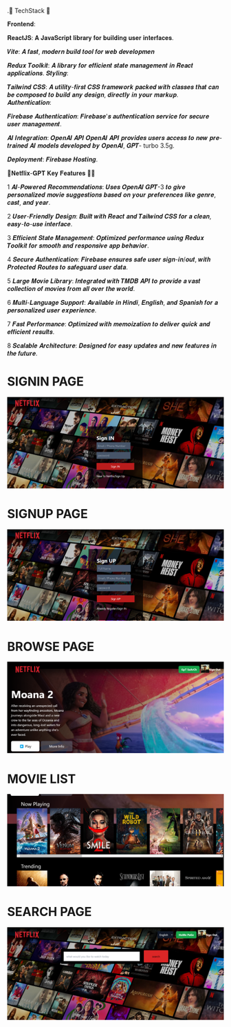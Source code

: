 
.🚀 TechStack 🚀

𝐅𝐫𝐨𝐧𝐭𝐞𝐧𝐝:

𝐑𝐞𝐚𝐜𝐭𝐉𝐒: 
  𝐀 𝐉𝐚𝐯𝐚𝐒𝐜𝐫𝐢𝐩𝐭 𝐥𝐢𝐛𝐫𝐚𝐫𝐲 𝐟𝐨𝐫 𝐛𝐮𝐢𝐥𝐝𝐢𝐧𝐠 𝐮𝐬𝐞𝐫 𝐢𝐧𝐭𝐞𝐫𝐟𝐚𝐜𝐞𝐬.

𝑽𝒊𝒕𝒆: 
  𝑨 𝒇𝒂𝒔𝒕, 𝒎𝒐𝒅𝒆𝒓𝒏 𝒃𝒖𝒊𝒍𝒅 𝒕𝒐𝒐𝒍 𝒇𝒐𝒓 𝒘𝒆𝒃 𝒅𝒆𝒗𝒆𝒍𝒐𝒑𝒎𝒆𝒏

𝑹𝒆𝒅𝒖𝒙 𝑻𝒐𝒐𝒍𝒌𝒊𝒕:
  𝑨 𝒍𝒊𝒃𝒓𝒂𝒓𝒚 𝒇𝒐𝒓 𝒆𝒇𝒇𝒊𝒄𝒊𝒆𝒏𝒕 𝒔𝒕𝒂𝒕𝒆 𝒎𝒂𝒏𝒂𝒈𝒆𝒎𝒆𝒏𝒕 𝒊𝒏 𝑹𝒆𝒂𝒄𝒕 𝒂𝒑𝒑𝒍𝒊𝒄𝒂𝒕𝒊𝒐𝒏𝒔.
  𝑺𝒕𝒚𝒍𝒊𝒏𝒈:

𝑻𝒂𝒊𝒍𝒘𝒊𝒏𝒅 𝑪𝑺𝑺: 
  𝑨 𝒖𝒕𝒊𝒍𝒊𝒕𝒚-𝒇𝒊𝒓𝒔𝒕 𝑪𝑺𝑺 𝒇𝒓𝒂𝒎𝒆𝒘𝒐𝒓𝒌 𝒑𝒂𝒄𝒌𝒆𝒅 𝒘𝒊𝒕𝒉 𝒄𝒍𝒂𝒔𝒔𝒆𝒔 𝒕𝒉𝒂𝒕 𝒄𝒂𝒏 𝒃𝒆 𝒄𝒐𝒎𝒑𝒐𝒔𝒆𝒅 𝒕𝒐 𝒃𝒖𝒊𝒍𝒅 𝒂𝒏𝒚 𝒅𝒆𝒔𝒊𝒈𝒏, 𝒅𝒊𝒓𝒆𝒄𝒕𝒍𝒚 𝒊𝒏 𝒚𝒐𝒖𝒓 𝒎𝒂𝒓𝒌𝒖𝒑.
 𝑨𝒖𝒕𝒉𝒆𝒏𝒕𝒊𝒄𝒂𝒕𝒊𝒐𝒏:

𝑭𝒊𝒓𝒆𝒃𝒂𝒔𝒆 𝑨𝒖𝒕𝒉𝒆𝒏𝒕𝒊𝒄𝒂𝒕𝒊𝒐𝒏:
  𝑭𝒊𝒓𝒆𝒃𝒂𝒔𝒆'𝒔 𝒂𝒖𝒕𝒉𝒆𝒏𝒕𝒊𝒄𝒂𝒕𝒊𝒐𝒏 𝒔𝒆𝒓𝒗𝒊𝒄𝒆 𝒇𝒐𝒓 𝒔𝒆𝒄𝒖𝒓𝒆 𝒖𝒔𝒆𝒓 𝒎𝒂𝒏𝒂𝒈𝒆𝒎𝒆𝒏𝒕.

𝑨𝑰 𝑰𝒏𝒕𝒆𝒈𝒓𝒂𝒕𝒊𝒐𝒏:
  𝑶𝒑𝒆𝒏𝑨𝑰 𝑨𝑷𝑰 𝑶𝒑𝒆𝒏𝑨𝑰 𝑨𝑷𝑰 𝒑𝒓𝒐𝒗𝒊𝒅𝒆𝒔 𝒖𝒔𝒆𝒓𝒔 𝒂𝒄𝒄𝒆𝒔𝒔 𝒕𝒐 𝒏𝒆𝒘 𝒑𝒓𝒆-𝒕𝒓𝒂𝒊𝒏𝒆𝒅 𝑨𝑰 𝒎𝒐𝒅𝒆𝒍𝒔 𝒅𝒆𝒗𝒆𝒍𝒐𝒑𝒆𝒅 𝒃𝒚 𝑶𝒑𝒆𝒏𝑨𝑰, 𝑮𝑷𝑻- turbo 3.5g.

𝑫𝒆𝒑𝒍𝒐𝒚𝒎𝒆𝒏𝒕: 
  𝑭𝒊𝒓𝒆𝒃𝒂𝒔𝒆 𝑯𝒐𝒔𝒕𝒊𝒏𝒈.



 



 🚀𝐍𝐞𝐭𝐟𝐥𝐢𝐱-𝐆𝐏𝐓 𝐊𝐞𝐲 𝐅𝐞𝐚𝐭𝐮𝐫𝐞𝐬 🚀🚀

  1  𝑨𝑰-𝑷𝒐𝒘𝒆𝒓𝒆𝒅 𝑹𝒆𝒄𝒐𝒎𝒎𝒆𝒏𝒅𝒂𝒕𝒊𝒐𝒏𝒔: 𝑼𝒔𝒆𝒔 𝑶𝒑𝒆𝒏𝑨𝑰 𝑮𝑷𝑻-3 𝒕𝒐 𝒈𝒊𝒗𝒆 𝒑𝒆𝒓𝒔𝒐𝒏𝒂𝒍𝒊𝒛𝒆𝒅 𝒎𝒐𝒗𝒊𝒆 𝒔𝒖𝒈𝒈𝒆𝒔𝒕𝒊𝒐𝒏𝒔 𝒃𝒂𝒔𝒆𝒅 𝒐𝒏 𝒚𝒐𝒖𝒓 𝒑𝒓𝒆𝒇𝒆𝒓𝒆𝒏𝒄𝒆𝒔 𝒍𝒊𝒌𝒆 𝒈𝒆𝒏𝒓𝒆, 𝒄𝒂𝒔𝒕, 𝒂𝒏𝒅 𝒚𝒆𝒂𝒓.

  2  𝑼𝒔𝒆𝒓-𝑭𝒓𝒊𝒆𝒏𝒅𝒍𝒚 𝑫𝒆𝒔𝒊𝒈𝒏: 𝑩𝒖𝒊𝒍𝒕 𝒘𝒊𝒕𝒉 𝑹𝒆𝒂𝒄𝒕 𝒂𝒏𝒅 𝑻𝒂𝒊𝒍𝒘𝒊𝒏𝒅 𝑪𝑺𝑺 𝒇𝒐𝒓 𝒂 𝒄𝒍𝒆𝒂𝒏, 𝒆𝒂𝒔𝒚-𝒕𝒐-𝒖𝒔𝒆 𝒊𝒏𝒕𝒆𝒓𝒇𝒂𝒄𝒆.

  3  𝑬𝒇𝒇𝒊𝒄𝒊𝒆𝒏𝒕 𝑺𝒕𝒂𝒕𝒆 𝑴𝒂𝒏𝒂𝒈𝒆𝒎𝒆𝒏𝒕: 𝑶𝒑𝒕𝒊𝒎𝒊𝒛𝒆𝒅 𝒑𝒆𝒓𝒇𝒐𝒓𝒎𝒂𝒏𝒄𝒆 𝒖𝒔𝒊𝒏𝒈 𝑹𝒆𝒅𝒖𝒙 𝑻𝒐𝒐𝒍𝒌𝒊𝒕 𝒇𝒐𝒓 𝒔𝒎𝒐𝒐𝒕𝒉 𝒂𝒏𝒅 𝒓𝒆𝒔𝒑𝒐𝒏𝒔𝒊𝒗𝒆 𝒂𝒑𝒑 𝒃𝒆𝒉𝒂𝒗𝒊𝒐𝒓.

  4  𝑺𝒆𝒄𝒖𝒓𝒆 𝑨𝒖𝒕𝒉𝒆𝒏𝒕𝒊𝒄𝒂𝒕𝒊𝒐𝒏: 𝑭𝒊𝒓𝒆𝒃𝒂𝒔𝒆 𝒆𝒏𝒔𝒖𝒓𝒆𝒔 𝒔𝒂𝒇𝒆 𝒖𝒔𝒆𝒓 𝒔𝒊𝒈𝒏-𝒊𝒏/𝒐𝒖𝒕, 𝒘𝒊𝒕𝒉 𝑷𝒓𝒐𝒕𝒆𝒄𝒕𝒆𝒅 𝑹𝒐𝒖𝒕𝒆𝒔 𝒕𝒐 𝒔𝒂𝒇𝒆𝒈𝒖𝒂𝒓𝒅 𝒖𝒔𝒆𝒓 𝒅𝒂𝒕𝒂.

  5  𝑳𝒂𝒓𝒈𝒆 𝑴𝒐𝒗𝒊𝒆 𝑳𝒊𝒃𝒓𝒂𝒓𝒚: 𝑰𝒏𝒕𝒆𝒈𝒓𝒂𝒕𝒆𝒅 𝒘𝒊𝒕𝒉 𝑻𝑴𝑫𝑩 𝑨𝑷𝑰 𝒕𝒐 𝒑𝒓𝒐𝒗𝒊𝒅𝒆 𝒂 𝒗𝒂𝒔𝒕 𝒄𝒐𝒍𝒍𝒆𝒄𝒕𝒊𝒐𝒏 𝒐𝒇 𝒎𝒐𝒗𝒊𝒆𝒔 𝒇𝒓𝒐𝒎 𝒂𝒍𝒍 𝒐𝒗𝒆𝒓 𝒕𝒉𝒆 𝒘𝒐𝒓𝒍𝒅.

  6  𝑴𝒖𝒍𝒕𝒊-𝑳𝒂𝒏𝒈𝒖𝒂𝒈𝒆 𝑺𝒖𝒑𝒑𝒐𝒓𝒕: 𝑨𝒗𝒂𝒊𝒍𝒂𝒃𝒍𝒆 𝒊𝒏 𝑯𝒊𝒏𝒅𝒊, 𝑬𝒏𝒈𝒍𝒊𝒔𝒉, 𝒂𝒏𝒅 𝑺𝒑𝒂𝒏𝒊𝒔𝒉 𝒇𝒐𝒓 𝒂 𝒑𝒆𝒓𝒔𝒐𝒏𝒂𝒍𝒊𝒛𝒆𝒅 𝒖𝒔𝒆𝒓 𝒆𝒙𝒑𝒆𝒓𝒊𝒆𝒏𝒄𝒆.

  7  𝑭𝒂𝒔𝒕 𝑷𝒆𝒓𝒇𝒐𝒓𝒎𝒂𝒏𝒄𝒆: 𝑶𝒑𝒕𝒊𝒎𝒊𝒛𝒆𝒅 𝒘𝒊𝒕𝒉 𝒎𝒆𝒎𝒐𝒊𝒛𝒂𝒕𝒊𝒐𝒏 𝒕𝒐 𝒅𝒆𝒍𝒊𝒗𝒆𝒓 𝒒𝒖𝒊𝒄𝒌 𝒂𝒏𝒅 𝒆𝒇𝒇𝒊𝒄𝒊𝒆𝒏𝒕 𝒓𝒆𝒔𝒖𝒍𝒕𝒔.

  8 𝑺𝒄𝒂𝒍𝒂𝒃𝒍𝒆 𝑨𝒓𝒄𝒉𝒊𝒕𝒆𝒄𝒕𝒖𝒓𝒆: 𝑫𝒆𝒔𝒊𝒈𝒏𝒆𝒅 𝒇𝒐𝒓 𝒆𝒂𝒔𝒚 𝒖𝒑𝒅𝒂𝒕𝒆𝒔 𝒂𝒏𝒅 𝒏𝒆𝒘 𝒇𝒆𝒂𝒕𝒖𝒓𝒆𝒔 𝒊𝒏 𝒕𝒉𝒆 𝒇𝒖𝒕𝒖𝒓𝒆.





# SIGNIN PAGE 
![image alt](https://github.com/heyayush87/Netflix-GPT/blob/7dc4e7ec559451241c8aa34983096084f7a6262c/Screenshot%202024-11-29%20174715.png)
# SIGNUP PAGE 
![image alt](https://github.com/heyayush87/Netflix-GPT/blob/main/Screenshot%202024-11-29%20174737.png?raw=true)
# BROWSE PAGE
![image alt](https://github.com/heyayush87/Netflix-GPT/blob/main/Screenshot%202024-11-29%20174841.png?raw=true)
# MOVIE LIST 
![image alt](https://github.com/heyayush87/Netflix-GPT/blob/main/Screenshot%202024-11-29%20174919.png?raw=true)
# SEARCH PAGE
![image alt](https://github.com/heyayush87/Netflix-GPT/blob/main/Screenshot%202024-11-29%20175008.png?raw=true)

